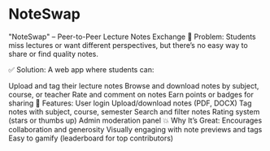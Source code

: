 # NoteSwap

"NoteSwap" – Peer-to-Peer Lecture Notes Exchange
🎯 Problem:
Students miss lectures or want different perspectives, but there’s no easy way to share or find quality notes.

✅ Solution:
A web app where students can:

Upload and tag their lecture notes
Browse and download notes by subject, course, or teacher
Rate and comment on notes
Earn points or badges for sharing
🔧 Features:
User login
Upload/download notes (PDF, DOCX)
Tag notes with subject, course, semester
Search and filter notes
Rating system (stars or thumbs up)
Admin moderation panel
💥 Why It’s Great:
Encourages collaboration and generosity
Visually engaging with note previews and tags
Easy to gamify (leaderboard for top contributors)
